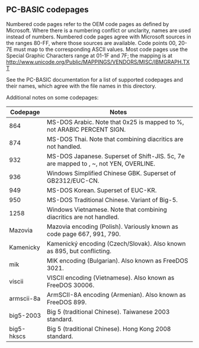 PC-BASIC codepages
------------------

Numbered code pages refer to the OEM code pages as defined by Microsoft.
Where there is a numbering conflict or unclarity, names are used instead of
numbers. Numbered code pages agree with Microsoft sources in the ranges 80-FF,
where those sources are available.
Code points 00, 20-7E must map to the corresponding ASCII values.
Most code pages use the Special Graphic Characters range at 01-1F and 7F; the
mapping is at http://www.unicode.org/Public/MAPPINGS/VENDORS/MISC/IBMGRAPH.TXT  

See the PC-BASIC documentation for a list of supported codepages and
their names, which agree with the file names in this directory.  

Additional notes on some codepages:  

| Codepage   | Notes  
|------------|----------------------------------------------------------------  
|        864 | MS-DOS Arabic. Note that 0x25 is mapped to %, not ARABIC PERCENT SIGN.  
|        874 | MS-DOS Thai. Note that combining diacritics are not handled.  
|        932 | MS-DOS Japanese. Superset of Shift-JIS. 5c, 7e are mapped to \, ~, not YEN, OVERLINE.  
|        936 | Windows Simplified Chinese GBK. Superset of GB2312/EUC-CN.  
|        949 | MS-DOS Korean. Superset of EUC-KR.  
|        950 | MS-DOS Traditional Chinese. Variant of Big-5.  
|       1258 | Windows Vietnamese. Note that combining diacritics are not handled.  
|    Mazovia | Mazovia encoding (Polish). Variously known as code page 667, 991, 790.  
|  Kamenicky | Kamenický encoding (Czech/Slovak). Also known as 895, but conflicting.  
|        mik | MIK encoding (Bulgarian). Also known as FreeDOS 3021.  
|     viscii | VISCII encoding (Vietnamese). Also known as FreeDOS 30006.  
| armscii-8a | ArmSCII-8A encoding (Armenian). Also known as FreeDOS 899.  
|  big5-2003 | Big 5 (traditional Chinese). Taiwanese 2003 standard.  
| big5-hkscs | Big 5 (traditional Chinese). Hong Kong 2008 standard.  
